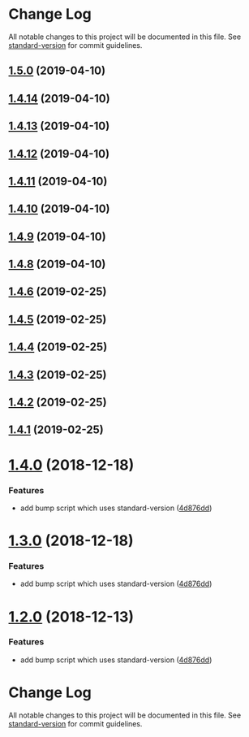 # Change Log

All notable changes to this project will be documented in this file. See [standard-version](https://github.com/conventional-changelog/standard-version) for commit guidelines.

## [1.5.0](https://git-codecommit.us-east-1.amazonaws.com/v1/repos/jsii-sample/compare/v1.4.14...v1.5.0) (2019-04-10)


## [1.4.14](https://git-codecommit.us-east-1.amazonaws.com/v1/repos/jsii-sample/compare/v1.4.13...v1.4.14) (2019-04-10)



## [1.4.13](https://git-codecommit.us-east-1.amazonaws.com/v1/repos/jsii-sample/compare/v1.4.12...v1.4.13) (2019-04-10)



## [1.4.12](https://git-codecommit.us-east-1.amazonaws.com/v1/repos/jsii-sample/compare/v1.4.11...v1.4.12) (2019-04-10)



## [1.4.11](https://git-codecommit.us-east-1.amazonaws.com/v1/repos/jsii-sample/compare/v1.4.8...v1.4.11) (2019-04-10)



## [1.4.10](https://git-codecommit.us-east-1.amazonaws.com/v1/repos/jsii-sample/compare/v1.4.9...v1.4.10) (2019-04-10)



## [1.4.9](https://git-codecommit.us-east-1.amazonaws.com/v1/repos/jsii-sample/compare/v1.4.8...v1.4.9) (2019-04-10)



## [1.4.8](https://git-codecommit.us-east-1.amazonaws.com/v1/repos/jsii-sample/compare/v1.4.6...v1.4.8) (2019-04-10)



<a name="1.4.6"></a>
## [1.4.6](https://git-codecommit.us-east-1.amazonaws.com/v1/repos/jsii-sample/compare/v1.4.5...v1.4.6) (2019-02-25)



<a name="1.4.5"></a>
## [1.4.5](https://git-codecommit.us-east-1.amazonaws.com/v1/repos/jsii-sample/compare/v1.4.4...v1.4.5) (2019-02-25)



<a name="1.4.4"></a>
## [1.4.4](https://git-codecommit.us-east-1.amazonaws.com/v1/repos/jsii-sample/compare/v1.4.3...v1.4.4) (2019-02-25)



<a name="1.4.3"></a>
## [1.4.3](https://git-codecommit.us-east-1.amazonaws.com/v1/repos/jsii-sample/compare/v1.4.2...v1.4.3) (2019-02-25)



<a name="1.4.2"></a>
## [1.4.2](https://git-codecommit.us-east-1.amazonaws.com/v1/repos/jsii-sample/compare/v1.4.0...v1.4.2) (2019-02-25)



<a name="1.4.1"></a>
## [1.4.1](https://git-codecommit.us-east-1.amazonaws.com/v1/repos/jsii-sample/compare/v1.4.0...v1.4.1) (2019-02-25)



<a name="1.4.0"></a>
# [1.4.0](https://git-codecommit.us-east-1.amazonaws.com/v1/repos/jsii-sample/compare/v1.1.3...v1.4.0) (2018-12-18)


### Features

* add bump script which uses standard-version ([4d876dd](https://git-codecommit.us-east-1.amazonaws.com/v1/repos/jsii-sample/commits/4d876dd))



<a name="1.3.0"></a>
# [1.3.0](https://git-codecommit.us-east-1.amazonaws.com/v1/repos/jsii-sample/compare/v1.1.3...v1.3.0) (2018-12-18)


### Features

* add bump script which uses standard-version ([4d876dd](https://git-codecommit.us-east-1.amazonaws.com/v1/repos/jsii-sample/commits/4d876dd))



<a name="1.2.0"></a>
# [1.2.0](https://git-codecommit.us-east-1.amazonaws.com/v1/repos/jsii-sample/compare/v1.1.3...v1.2.0) (2018-12-13)


### Features

* add bump script which uses standard-version ([4d876dd](https://git-codecommit.us-east-1.amazonaws.com/v1/repos/jsii-sample/commits/4d876dd))



# Change Log

All notable changes to this project will be documented in this file. See [standard-version](https://github.com/conventional-changelog/standard-version) for commit guidelines.
